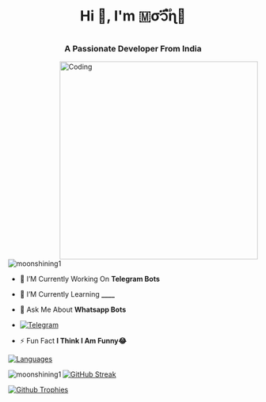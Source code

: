 
<h1 align="center">Hi 👋, I'm 🇲σ᭡፝֟ɳ🌙</h1>
<h3 align="center">A Passionate Developer From India</h3>
<img align="right" alt="Coding" width="400" src="https://media.tenor.com/rePDfDWO3XoAAAAd/hacking.gif">

<p align="left"> <img src="https://komarev.com/ghpvc/?username=moonshining1&label=Profile%20views&color=0e75b6&style=flat" alt="moonshining1" /> </p>

- 🔭 I’M Currently Working On **Telegram Bots**

- 🌱 I’M Currently Learning **____**

- 💬 Ask Me About **Whatsapp Bots**

- <a href="https://t.me/Moonshining2"><img title="Telegram" src="https://img.shields.io/badge/Telegram-%23000000.svg?&style=for-the-badge&logo=telegram&logoColor=61DAFB"></a>

- ⚡ Fun Fact **I Think I Am Funny😂**

<div align="left">
<a href="https://github.com/Moonshining1?tab=languages">
    <img src="https://github-readme-stats.vercel.app/api/top-langs/?username=Moonshining1&theme=highcontrast&layout=compact" alt="Languages">
</a>
  
<p><img align="left" src="https://github-readme-stats.vercel.app/api?username=Moonshining1&show_icons=true&count_private=true&theme=highcontrast" alt="moonshining1" /></p>

<div align="left">
  <a href="https://github.com/Moonshining1">
    <img src="https://github-readme-streak-stats.herokuapp.com/?user=Moonshining1&theme=highcontrast" alt="GitHub Streak" />
  </a>
</div>

  [![Github Trophies](https://github-profile-trophy.vercel.app/?username=Moonshining1&theme=transparent&no-bg=true&margin-w=15&margin-h=10&row=1&column=6&count_private=true)](https://Moonshining1.me)

